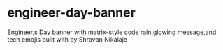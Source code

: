 # engineer-day-banner
Engineer,s Day banner with matrix-style code rain,glowing message,and tech emojis built with by Shravan Nikalaje
